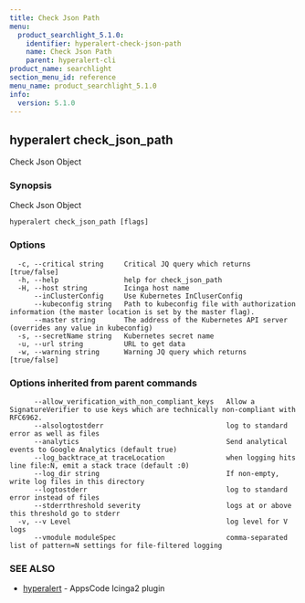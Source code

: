 ```yaml
---
title: Check Json Path
menu:
  product_searchlight_5.1.0:
    identifier: hyperalert-check-json-path
    name: Check Json Path
    parent: hyperalert-cli
product_name: searchlight
section_menu_id: reference
menu_name: product_searchlight_5.1.0
info:
  version: 5.1.0
---
```


## hyperalert check_json_path

Check Json Object

### Synopsis

Check Json Object

```
hyperalert check_json_path [flags]
```

### Options

```
  -c, --critical string     Critical JQ query which returns [true/false]
  -h, --help                help for check_json_path
  -H, --host string         Icinga host name
      --inClusterConfig     Use Kubernetes InCluserConfig
      --kubeconfig string   Path to kubeconfig file with authorization information (the master location is set by the master flag).
      --master string       The address of the Kubernetes API server (overrides any value in kubeconfig)
  -s, --secretName string   Kubernetes secret name
  -u, --url string          URL to get data
  -w, --warning string      Warning JQ query which returns [true/false]
```

### Options inherited from parent commands

```
      --allow_verification_with_non_compliant_keys   Allow a SignatureVerifier to use keys which are technically non-compliant with RFC6962.
      --alsologtostderr                              log to standard error as well as files
      --analytics                                    Send analytical events to Google Analytics (default true)
      --log_backtrace_at traceLocation               when logging hits line file:N, emit a stack trace (default :0)
      --log_dir string                               If non-empty, write log files in this directory
      --logtostderr                                  log to standard error instead of files
      --stderrthreshold severity                     logs at or above this threshold go to stderr
  -v, --v Level                                      log level for V logs
      --vmodule moduleSpec                           comma-separated list of pattern=N settings for file-filtered logging
```

### SEE ALSO

* [hyperalert](/products/searchlight/5.1.0/reference/hyperalert/hyperalert)	 - AppsCode Icinga2 plugin


